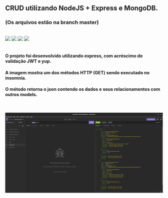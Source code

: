 ## CRUD utilizando NodeJS + Express e MongoDB.

### (Os arquivos estão na branch master)

<div style="display: inline_block" ></br>
    <img src="https://img.shields.io/badge/JavaScript-F7DF1E?style=for-the-badge&logo=javascript&logoColor=black"></img>
    <img src="https://img.shields.io/badge/Node.js-43853D?style=for-the-badge&logo=node.js&logoColor=white"></img>
    <img src="https://img.shields.io/badge/Express.js-404D59?style=for-the-badge"></img>
    <img src="https://img.shields.io/badge/MongoDB-4EA94B?style=for-the-badge&logo=mongodb&logoColor=white"></img>
</div>
<br>

#### O projeto foi desenvolvido utilizando express, com acréscimo de validação JWT e yup.
#### A imagem mostra um dos métodos HTTP (GET) sendo executado no insomnia.
#### O método retorna o json contendo os dados e seus relacionamentos com outros models.
<br>

![imagem-postman](https://github.com/rochams/api-nodejs-mongodb/blob/6c8db2d4940193abf9712da26e8f4be0ff986480/crud-insomnia.png)
